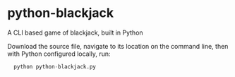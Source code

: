 # python-blackjack
A CLI based game of blackjack, built in Python

Download the source file, navigate to its location on the command line,
then with Python configured locally, run:
```python
  python python-blackjack.py
```
